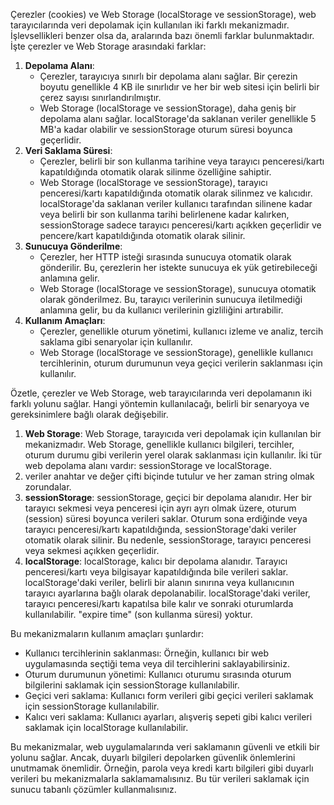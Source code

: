 Çerezler (cookies) ve Web Storage (localStorage ve sessionStorage), web tarayıcılarında veri depolamak için kullanılan iki farklı mekanizmadır. İşlevsellikleri benzer olsa da, aralarında bazı önemli farklar bulunmaktadır. İşte çerezler ve Web Storage arasındaki farklar:

1. **Depolama Alanı**:
    - Çerezler, tarayıcıya sınırlı bir depolama alanı sağlar. Bir çerezin boyutu genellikle 4 KB ile sınırlıdır ve her bir web sitesi için belirli bir çerez sayısı sınırlandırılmıştır.
    - Web Storage (localStorage ve sessionStorage), daha geniş bir depolama alanı sağlar. localStorage'da saklanan veriler genellikle 5 MB'a kadar olabilir ve sessionStorage oturum süresi boyunca geçerlidir.
2. **Veri Saklama Süresi**:
    - Çerezler, belirli bir son kullanma tarihine veya tarayıcı penceresi/kartı kapatıldığında otomatik olarak silinme özelliğine sahiptir.
    - Web Storage (localStorage ve sessionStorage), tarayıcı penceresi/kartı kapatıldığında otomatik olarak silinmez ve kalıcıdır. localStorage'da saklanan veriler kullanıcı tarafından silinene kadar veya belirli bir son kullanma tarihi belirlenene kadar kalırken, sessionStorage sadece tarayıcı penceresi/kartı açıkken geçerlidir ve pencere/kart kapatıldığında otomatik olarak silinir.
3. **Sunucuya Gönderilme**:
    - Çerezler, her HTTP isteği sırasında sunucuya otomatik olarak gönderilir. Bu, çerezlerin her istekte sunucuya ek yük getirebileceği anlamına gelir.
    - Web Storage (localStorage ve sessionStorage), sunucuya otomatik olarak gönderilmez. Bu, tarayıcı verilerinin sunucuya iletilmediği anlamına gelir, bu da kullanıcı verilerinin gizliliğini artırabilir.
4. **Kullanım Amaçları**:
    - Çerezler, genellikle oturum yönetimi, kullanıcı izleme ve analiz, tercih saklama gibi senaryolar için kullanılır.
    - Web Storage (localStorage ve sessionStorage), genellikle kullanıcı tercihlerinin, oturum durumunun veya geçici verilerin saklanması için kullanılır.

Özetle, çerezler ve Web Storage, web tarayıcılarında veri depolamanın iki farklı yolunu sağlar. Hangi yöntemin kullanılacağı, belirli bir senaryoya ve gereksinimlere bağlı olarak değişebilir.

1. **Web Storage**:
Web Storage, tarayıcıda veri depolamak için kullanılan bir mekanizmadır. Web Storage, genellikle kullanıcı bilgileri, tercihler, oturum durumu gibi verilerin yerel olarak saklanması için kullanılır. İki tür web depolama alanı vardır: sessionStorage ve localStorage.
2. veriler anahtar ve değer çifti biçinde tutulur ve her zaman string olmak zorundalar.
3. **sessionStorage**:
sessionStorage, geçici bir depolama alanıdır. Her bir tarayıcı sekmesi veya penceresi için ayrı ayrı olmak üzere, oturum (session) süresi boyunca verileri saklar. Oturum sona erdiğinde veya tarayıcı penceresi/kartı kapatıldığında, sessionStorage'daki veriler otomatik olarak silinir. Bu nedenle, sessionStorage, tarayıcı penceresi veya sekmesi açıkken geçerlidir.
4. **localStorage**:
localStorage, kalıcı bir depolama alanıdır. Tarayıcı penceresi/kartı veya bilgisayar kapatıldığında bile verileri saklar. localStorage'daki veriler, belirli bir alanın sınırına veya kullanıcının tarayıcı ayarlarına bağlı olarak depolanabilir. localStorage'daki veriler, tarayıcı penceresi/kartı kapatılsa bile kalır ve sonraki oturumlarda kullanılabilir. "expire time" (son kullanma süresi)  yoktur. 

Bu mekanizmaların kullanım amaçları şunlardır:

- Kullanıcı tercihlerinin saklanması: Örneğin, kullanıcı bir web uygulamasında seçtiği tema veya dil tercihlerini saklayabilirsiniz.
- Oturum durumunun yönetimi: Kullanıcı oturumu sırasında oturum bilgilerini saklamak için sessionStorage kullanılabilir.
- Geçici veri saklama: Kullanıcı form verileri gibi geçici verileri saklamak için sessionStorage kullanılabilir.
- Kalıcı veri saklama: Kullanıcı ayarları, alışveriş sepeti gibi kalıcı verileri saklamak için localStorage kullanılabilir.

Bu mekanizmalar, web uygulamalarında veri saklamanın güvenli ve etkili bir yolunu sağlar. Ancak, duyarlı bilgileri depolarken güvenlik önlemlerini unutmamak önemlidir. Örneğin, parola veya kredi kartı bilgileri gibi duyarlı verileri bu mekanizmalarla saklamamalısınız. Bu tür verileri saklamak için sunucu tabanlı çözümler kullanmalısınız.